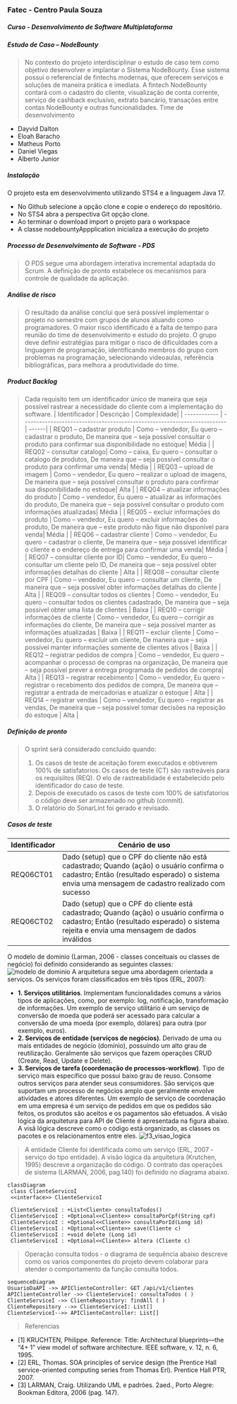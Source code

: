### Fatec - Centro Paula Souza
##### Curso - Desenvolvimento de Software Multiplataforma
##### Estudo de Caso – NodeBounty
> No contexto do projeto interdisciplinar o estudo de caso tem como objetivo desenvolver e implantar o Sistema NodeBounty. Esse sistema possui o referencial de fintechs modernas, que oferecem serviços e soluções de maneira prática e imediata. A fintech NodeBounty contará com o cadastro do cliente, visualização de conta corrente, serviço de cashback exclusivo, extrato bancário, transações entre contas NodeBounty e outras funcionalidades. 
Time de desenvolvimento
- Dayvid Dalton
- Eloah Baracho
- Matheus Porto
- Daniel Viegas
- Alberto Junior
##### Instalação
O projeto esta em desenvolvimento utilizando STS4 e a linguagem Java 17.
- No Github selecione a opção clone e copie o endereço do repositório.
- No STS4 abra a perspectiva Git opção clone.
- Ao terminar o download import o projeto para o workspace
- A classe nodebountyAppplication inicializa a execução do projeto
##### Processo de Desenvolvimento de Software - PDS
> O PDS segue uma abordagem interativa incremental adaptada do Scrum. A definição de pronto estabelece os mecanismos para
> controle de qualidade da aplicação.
##### Análise de risco
> O resultado da análise conclui que será possível implementar o projeto no semestre com grupos de alunos atuando como programadores. O maior risco identificado é a falta de tempo para reunião do time de desenvolvimento e estudo
do projeto. O grupo deve definir estratégias para mitigar o risco de dificuldades com a linguagem de programação, identificando membros do grupo com problemas na programação, selecionando videoaulas, referência bibliográficas, para
melhora a produtividade do time.
##### Product Backlog
> Cada requisito tem um identificador único de maneira que seja possível rastrear a necessidade do cliente com a implementação do software.
| Identificador | Descrição | Complexidade|
| ------------ | ------------------------------------------------------------------------ | ------|
| REQ01 – cadastrar produto | Como – vendedor, Eu quero – cadastrar o produto, De maneira que – seja possível consultar o produto para confirmar sua disponibilidade no estoque| Média |
| REQ02 – consultar catalogo| Como – caixa, Eu quero – consultar o catalogo de produtos, De maneira que – seja possível consultar o produto para confirmar uma venda| Média |
| REQ03 – upload de imagem | Como – vendedor, Eu quero – realizar o upload de imagens, De maneira que – seja possível consultar o produto para confirmar sua disponibilidade no estoque| Alta |
| REQ04 – atualizar informações do produto | Como – vendedor, Eu quero – atualizar as informações do produto, De maneira que – seja possível consultar o produto com informações atualizadas| Média |
| REQ05 – excluir informações do produto | Como – vendedor, Eu quero – excluir informações do produto, De maneira que – este produto não fique não disponível para venda| Média |
| REQ06 – cadastrar cliente | Como – vendedor, Eu quero – cadastrar o cliente, De maneira que – seja possível identificar o cliente e o endereço de entrega para confirmar uma venda| Média |
| REQ07 – consultar cliente por ID| Como – vendedor, Eu quero – consultar um cliente pelo ID, De maneira que – seja possível obter informações detalhas do cliente | Alta |
| REQ08 – consultar cliente por CPF | Como – vendedor, Eu quero – consultar um cliente, De maneira que – seja possível obter informações detalhas do cliente | Alta |
| REQ09 – consultar todos os clientes | Como – vendedor, Eu quero – consultar todos os clientes cadastrado, De maneira que – seja possível obter uma lista de clientes | Baixa |
| REQ10 – corrigir informações de cliente | Como – vendedor, Eu quero – corrigir as informações do cliente, De maneira que – seja possível manter as informações atualizadas | Baixa |
| REQ11 – excluir cliente | Como – vendedor, Eu quero – excluir um cliente, De maneira que – seja possível manter informações somente de clientes ativos | Baixa |
| REQ12 – registrar pedidos de compra | Como – vendedor, Eu quero – acompanhar o processo de compras na organização, De maneira que – seja possível prever a entrega programada de pedidos de compra| Alta |
| REQ13 – registrar recebimento | Como – vendedor, Eu quero – registrar o recebimento dos pedidos de compra, De maneira que – registrar a entrada de mercadorias e atualizar o estoque | Alta |
| REQ14 – registrar vendas | Como – vendedor, Eu quero – registrar as vendas, De maneira que – seja possivel tomar decisões na reposição do estoque | Alta |
##### Definição de pronto
> O sprint será considerado concluido quando:
> 1) Os casos de teste de aceitação forem executados e obtiverem 100% de satisfatorios. Os casos de teste (CT) são rastreáveis para os requisiitos (REQ). O elo de rastreabilidade
é estabelecido pelo identificador do caso de teste.
> 2) Depois de executado os casos de teste com 100% de satisfatorios o código deve ser armazenado no github (commit).
> 3) O relatório do SonarLint foi gerado e revisado.
##### Casos de teste
| Identificador | Cenário de uso |
| ------------ | ------------------------------------------------------------------------ |
| REQ06CT01 | Dado (setup) que o CPF do cliente não está cadastrado; Quando (ação) o usuário confirma o cadastro; Então (resultado esperado) o sistema envia uma mensagem de cadastro realizado com sucesso |
| REQ06CT02 | Dado (setup) que o CPF do cliente está cadastrado; Quando (ação) o usuário confirma o cadastro; Então (resultado esperado) o sistema rejeita e envia uma mensagem de dados inválidos |
>
O modelo de dominio (Larman, 2006 - classes conceituais ou classes de negócio) foi definido considerando as seguintes classes:
![modelo de dominio](https://user-images.githubusercontent.com/68782201/160412338-54c2c974-d6d2-4ab6-bea5-e1137a6f7e6c.jpg)
A arquitetura segue uma abordagem orientada a serviços. Os serviços foram classificados em três tipos (ERL, 2007):
- **1. Serviços utilitários**. Implementam funcionalidades comuns a vários tipos de aplicações, como, por exemplo: log, notificação, transformação de informações. Um exemplo de serviço utilitário é um serviço de conversão de moeda que
poderá ser acessado para calcular a conversão de uma moeda (por exemplo, dólares) para outra (por exemplo, euros).
- **2. Serviços de entidade (serviços de negócios)**. Derivado de uma ou mais entidades de negócio (domínio), possuindo um alto grau de reutilização. Geralmente são serviços que fazem operações CRUD (Create, Read, Update e Delete).
- **3. Serviços de tarefa (coordenação de processos-workflow)**. Tipo de serviço mais específico que possui baixo grau de reuso. Consome outros serviços para atender seus consumidores. São serviços que suportam um processo de negócios
amplo que geralmente envolve atividades e atores diferentes. Um exemplo de serviço de coordenação em uma empresa é um serviço de pedidos em que os pedidos são feitos, os produtos são aceitos e os pagamentos são efetuados.
A visão lógica da arquitetura para API de Cliente é apresentada na figura abaixo. A visã lógica descreve como o código está organizado, as classes os pacotes e os relacionamentos entre eles.
![f3_visao_logica](https://user-images.githubusercontent.com/68782201/162488505-5ec27561-eb83-42dc-a05f-27760e5bb7f3.jpg)
>A entidade Cliente foi identificada como um serviço (ERL, 2007 - serviço do tipo entidade). A visão lógica da arquitetura (Krutchen, 1995)
>descreve a organização do código. O contrato das operações de sistema (LARMAN, 2006, pag.140) foi definido no diagrama abaixo.
```mermaid
classDiagram
 class ClienteServicoI
 <<interface>> ClienteServicoI

 ClienteServicoI : +List<Cliente> consultaTodos()
 ClienteServicoI : +Optional<<Cliente>> consultaPorCpf(String cpf)
 ClienteServicoI : +Optional<<Cliente>> consultaPorId(Long id)
 ClienteServicoI : +Optional<<Cliente>> save(Cliente c)
 ClienteServicoI : +void delete (Long id)
 ClienteServicoI : +Optional<<Cliente>> altera (Cliente c)
```
> Operação consulta todos - o diagrama de sequência abaixo descreve como os varios componentes do projeto devem colaborar para atender
> o comportamento da função consulta todos.
```mermaid
sequenceDiagram
UsuarioDaAPI ->> APIClienteController: GET /api/v1/clientes
APIClienteController ->> ClienteServiceI: consultaTodos ( )
ClienteServiceI ->> ClienteRepository: findAll ( )
ClienteRepository -->> ClienteServiceI: List[]
ClienteServiceI-->> APIClienteController: List[]
```
>Referencias
- [1] KRUCHTEN, Philippe. Reference: Title: Architectural blueprints—the “4+ 1” view model of software architecture. IEEE software, v. 12, n. 6, 1995.
- [2] ERL, Thomas. SOA principles of service design (the Prentice Hall service-oriented computing series from Thomas Erl). Prentice Hall PTR, 2007.
- [3] LARMAN, Craig. Utilizando UML e padrões. 2aed., Porto Alegre: Bookman Editora, 2006 (pag. 147).
